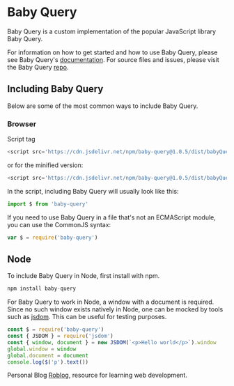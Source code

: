 # Baby Query

Baby Query is a custom implementation of the popular JavaScript library Baby Query.

For information on how to get started and how to use Baby Query, please see Baby Query's [documentation](https://robiulhr.github.io/baby-query/). For source files and issues, please visit the Baby Query [repo](https://github.com/robiulhr/baby-query).

## Including Baby Query

Below are some of the most common ways to include Baby Query.

### Browser

Script tag

```javascript
<script src='https://cdn.jsdelivr.net/npm/baby-query@1.0.5/dist/babyQuery.js'></script>
```

or for the minified version:

```javascript
<script src='https://cdn.jsdelivr.net/npm/baby-query@1.0.5/dist/babyQuery.min.js'></script>
```

In the script, including Baby Query will usually look like this:

```javascript
import $ from 'baby-query'
```

If you need to use Baby Query in a file that's not an ECMAScript module, you can use the CommonJS syntax:

```javascript
var $ = require('baby-query')
```

## Node

To include Baby Query in Node, first install with npm.

```javascript
npm install baby-query
```

For Baby Query to work in Node, a window with a document is required. Since no such window exists natively in Node, one can be mocked by tools such as [jsdom](https://github.com/jsdom/jsdom). This can be useful for testing purposes.

```javascript
const $ = require('baby-query')
const { JSDOM } = require('jsdom')
const { window, document } = new JSDOM(`<p>Hello world</p>`).window
global.window = window
global.document = document
console.log($('p').text())
```


Personal Blog [Roblog](https://robiul.dev/), resource for learning web development. 
